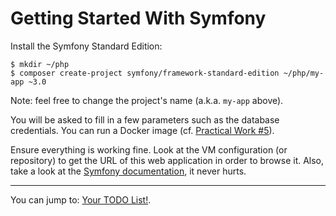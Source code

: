 Getting Started With Symfony
============================

Install the Symfony Standard Edition:

    $ mkdir ~/php
    $ composer create-project symfony/framework-standard-edition ~/php/my-app ~3.0

Note: feel free to change the project's name (a.k.a. `my-app` above).

You will be asked to fill in a few parameters such as the database credentials.
You can run a Docker image (cf. [Practical Work #5](https://github.com/willdurand-edu/php-practicals/blob/master/src/iut/5.md#practical-work-5)).

Ensure everything is working fine. Look at the VM configuration (or repository)
to get the URL of this web application in order to browse it.
Also, take a look at the [Symfony
documentation](http://symfony.com/doc/current/index.html), it never hurts.

---

You can jump to: [Your TODO List!](8.md).
